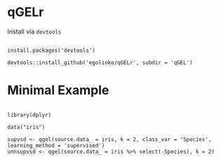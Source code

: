 # qGELr

Install via ```devtools```

```{r}

install.packages('devtools')

devtools::install_github('egolinko/qGELr', subdir = 'qGEL')

```

# Minimal Example

```{r}

library(dplyr)

data("iris")

supvsd <- qgel(source.data_ = iris, k = 2, class_var = 'Species', learning_method = 'supervised')
unnsupvsd <- qgel(source.data_ = iris %>% select(-Species), k = 2)

```

